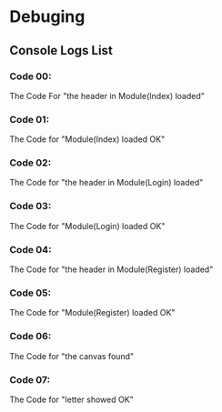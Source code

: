 # Debuging
## Console Logs List
### Code 00:
The Code For "the header in Module(Index) loaded"
### Code 01:
The Code for "Module(Index) loaded OK"
### Code 02:
The Code for "the header in Module(Login) loaded"
### Code 03:
The Code for "Module(Login) loaded OK"
### Code 04:
The Code for "the header in Module(Register) loaded"
### Code 05:
The Code for "Module(Register) loaded OK"
### Code 06:
The Code for "the canvas found"
### Code 07:
The Code for "letter showed OK"